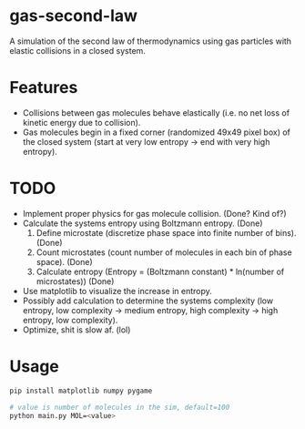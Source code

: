 # gas-second-law
A simulation of the second law of thermodynamics using gas particles with elastic collisions in a closed system.

# Features
- Collisions between gas molecules behave elastically (i.e. no net loss of kinetic energy due to collision).
- Gas molecules begin in a fixed corner (randomized 49x49 pixel box) of the closed system (start at very low entropy -> end with very high entropy).

# TODO
- Implement proper physics for gas molecule collision. (Done? Kind of?)
- Calculate the systems entropy using Boltzmann entropy. (Done)
    1. Define microstate (discretize phase space into finite number of bins). (Done)
    2. Count microstates (count number of molecules in each bin of phase space). (Done)
    3. Calculate entropy (Entropy = (Boltzmann constant) * ln(number of microstates)) (Done)
- Use matplotlib to visualize the increase in entropy.
- Possibly add calculation to determine the systems complexity (low entropy, low complexity -> medium entropy, high complexity -> high entropy, low complexity).
- Optimize, shit is slow af. (lol)

# Usage
```python
pip install matplotlib numpy pygame
```
```bash
# value is number of molecules in the sim, default=100
python main.py MOL=<value> 
```

